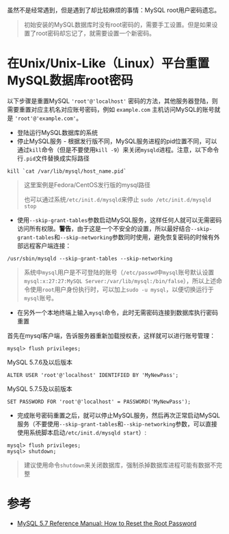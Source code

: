 虽然不是经常遇到，但是遇到了却比较麻烦的事情：MySQL root用户密码遗忘。

> 初始安装的MySQL数据库时没有root密码的，需要手工设置。但是如果设置了root密码却忘记了，就需要设置一个新密码。

# 在Unix/Unix-Like（Linux）平台重置MySQL数据库root密码

以下步骤是重置MySQL `'root'@'localhost'` 密码的方法，其他服务器登陆，则需要重置对应主机名对应账号密码，例如 `example.com` 主机访问MySQL的账号就是 `'root'@'example.com'`。

* 登陆运行MySQL数据库的系统
* 停止MySQL服务 - 根据发行版不同，MySQL服务进程的pid位置不同，可以通过`kill`命令（但是不要使用`kill -9`）来关闭`mysqld`进程。注意，以下命令行`.pid`文件替换成实际路径

```
kill `cat /var/lib/mysql/host_name.pid`
```
> 这里案例是Fedora/CentOS发行版的mysql路径
>
> 也可以通过系统`/etc/init.d/mysqld`来停止 `sudo /etc/init.d/mysqld stop`

* 使用`--skip-grant-tables`参数启动MySQL服务，这样任何人就可以无需密码访问所有权限。**警告**，由于这是一个不安全的设置，所以最好结合`--skip-grant-tables`和`--skip-networking`参数同时使用，避免恢复密码的时候有外部远程客户端连接：

```
/usr/sbin/mysqld --skip-grant-tables --skip-networking
```

> 系统中`mysql`用户是不可登陆的账号（`/etc/passwd`中`mysql`账号默认设置`mysql:x:27:27:MySQL Server:/var/lib/mysql:/bin/false`），所以上述命令使用`root`用户身份执行时，可以加上`sudo -u mysql`，以便切换运行于`mysql`账号。

* 在另外一个本地终端上输入`mysql`命令，此时无需密码连接到数据库执行密码重置

首先在mysql客户端，告诉服务器重新加载授权表，这样就可以进行账号管理：

```mysql
mysql> flush privileges;
```

MySQL 5.7.6及以后版本

```
ALTER USER 'root'@'localhost' IDENTIFIED BY 'MyNewPass';
```

MySQL 5.7.5及以前版本

```
SET PASSWORD FOR 'root'@'localhost' = PASSWORD('MyNewPass');
```

* 完成账号密码重置之后，就可以停止MySQL服务，然后再次正常启动MySQL服务（不要使用`--skip-grant-tables`和`--skip-networking`参数，可以直接使用系统脚本启动`/etc/init.d/mysqld start`）:

```
mysql> flush privileges;
mysql> shutdown;
```

> 建议使用命令`shutdown`来关闭数据库，强制杀掉数据库进程可能有数据不完整

# 参考

* [MySQL 5.7 Reference Manual: How to Reset the Root Password](https://dev.mysql.com/doc/refman/5.7/en/resetting-permissions.html)